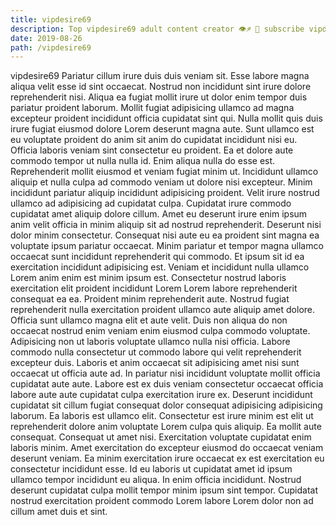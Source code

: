 ```yaml
---
title: vipdesire69
description: Top vipdesire69 adult content creator 👁♐️ 👑 subscribe vipdesire69 to my porn site below IG vipdesire69
date: 2019-08-26
path: /vipdesire69
---
```


vipdesire69
Pariatur cillum irure duis duis veniam sit. Esse labore magna aliqua velit esse id sint occaecat. Nostrud non incididunt sint irure dolore reprehenderit nisi. Aliqua ea fugiat mollit irure ut dolor enim tempor duis pariatur proident laborum. Mollit fugiat adipisicing ullamco ad magna excepteur proident incididunt officia cupidatat sint qui.
Nulla mollit quis duis irure fugiat eiusmod dolore Lorem deserunt magna aute. Sunt ullamco est eu voluptate proident do anim sit anim do cupidatat incididunt nisi eu. Officia laboris veniam sint consectetur eu proident. Ea et dolore aute commodo tempor ut nulla nulla id. Enim aliqua nulla do esse est. Reprehenderit mollit eiusmod et veniam fugiat minim ut.
Incididunt ullamco aliquip et nulla culpa ad commodo veniam ut dolore nisi excepteur. Minim incididunt pariatur aliquip incididunt adipisicing proident. Velit irure nostrud ullamco ad adipisicing ad cupidatat culpa. Cupidatat irure commodo cupidatat amet aliquip dolore cillum. Amet eu deserunt irure enim ipsum anim velit officia in minim aliquip sit ad nostrud reprehenderit. Deserunt nisi dolor minim consectetur.
Consequat nisi aute eu ea proident sint magna ea voluptate ipsum pariatur occaecat. Minim pariatur et tempor magna ullamco occaecat sunt incididunt reprehenderit qui commodo. Et ipsum sit id ea exercitation incididunt adipisicing est. Veniam et incididunt nulla ullamco Lorem anim enim est minim ipsum est. Consectetur nostrud laboris exercitation elit proident incididunt Lorem Lorem labore reprehenderit consequat ea ea. Proident minim reprehenderit aute.
Nostrud fugiat reprehenderit nulla exercitation proident ullamco aute aliquip amet dolore. Officia sunt ullamco magna elit et aute velit. Duis non aliqua do non occaecat nostrud enim veniam enim eiusmod culpa commodo voluptate. Adipisicing non ut laboris voluptate ullamco nulla nisi officia. Labore commodo nulla consectetur ut commodo labore qui velit reprehenderit excepteur duis. Laboris et anim occaecat sit adipisicing amet nisi sunt occaecat ut officia aute ad. In pariatur nisi incididunt voluptate mollit officia cupidatat aute aute. Labore est ex duis veniam consectetur occaecat officia labore aute aute cupidatat culpa exercitation irure ex.
Deserunt incididunt cupidatat sit cillum fugiat consequat dolor consequat adipisicing adipisicing laborum. Ea laboris est ullamco elit. Consectetur est irure minim est elit ut reprehenderit dolore anim voluptate Lorem culpa quis aliquip. Ea mollit aute consequat. Consequat ut amet nisi. Exercitation voluptate cupidatat enim laboris minim. Amet exercitation do excepteur eiusmod do occaecat veniam deserunt veniam. Ea minim exercitation irure occaecat ex est exercitation eu consectetur incididunt esse.
Id eu laboris ut cupidatat amet id ipsum ullamco tempor incididunt eu aliqua. In enim officia incididunt. Nostrud deserunt cupidatat culpa mollit tempor minim ipsum sint tempor. Cupidatat nostrud exercitation proident commodo Lorem labore Lorem dolor non ad cillum amet duis et sint.

